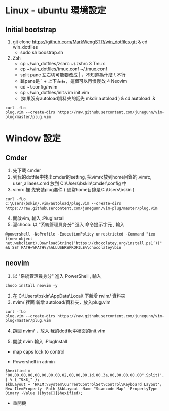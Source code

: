 # Linux - ubuntu 環境設定
## Initial bootstrap
1. git clone https://github.com/MarkWengSTR/win_dotfiles.git  & cd win_dotfiles
    - sudo sh boostrap.sh
2. Zsh
    - cp ~/win_dotfiles/zshrc ~/.zshrc 
3 Tmux
    - cp ~/win_dotfiles/tmux.conf ~/.tmux.conf 
    - split pane 左右切可能要改成 | ，不知道為什麼 \ 不行
    - 跳pane是 \` + 上下左右，這個可以再慢慢改
4 Neovim 
    - cd ~/.config/nvim  
    - cp ~/win_dotfiles/init.vim init.vim
    - (如果沒有autoload資料夾的話先 mkdir autoload ) & cd autoload  & 
```
curl -fLo    
plug.vim --create-dirs https://raw.githubusercontent.com/junegunn/vim-plug/master/plug.vim
```

# Window 設定
## Cmder

1. 先下載 cmder
2. 到我的dotfile中找出cmder的setting, 把vimrc放到home目錄的.vimrc, user_aliases.cmd 放到 C:\Users\bskin\cmder\config 中
3. vimrc 裡 先安裝plug套件 ( 通常home目錄是C:\Users\bskin )
```
curl -fLo  
C:\Users\bskin/.vim/autoload/plug.vim --create-dirs https://raw.githubusercontent.com/junegunn/vim-plug/master/plug.vim
```
4. 開啟vim, 輸入 :PlugInstall
5. 灌choco: 以 "系統管理員身分" 進入 命令提示字元 , 輸入
```
@powershell -NoProfile -ExecutionPolicy unrestricted -Command "iex ((new-object net.webclient).DownloadString(‘https://chocolatey.org/install.ps1‘))" && SET PATH=%PATH%;%ALLUSERSPROFILE%\chocolatey\bin
```

## neovim

1. 以 "系統管理員身分" 進入 PowerShell , 輸入   
```
choco install neovim -y
```
2. 在 C:\Users\bskin\AppData\Local\ 下新增 nvim/ 資料夾
3. nvim/ 裡面 新增 autoload/資料夾，放入plug.vim
```
curl -fLo   
plug.vim --create-dirs https://raw.githubusercontent.com/junegunn/vim-plug/master/plug.vim
```
4. 跳回 nvim/ ，放入 我的dotfile中裡面的init.vim
 
5. 開啟 nvim 輸入 :PlugInstall
  - map caps lock to control

  - Powershell in admin
```
$hexified = "00,00,00,00,00,00,00,00,02,00,00,00,1d,00,3a,00,00,00,00,00".Split(',') | % { "0x$_" }; 
$kbLayout = 'HKLM:\System\CurrentControlSet\Control\Keyboard Layout'; 
New-ItemProperty -Path $kbLayout -Name "Scancode Map" -PropertyType Binary -Value ([byte[]]$hexified);
```
  - 重開機
